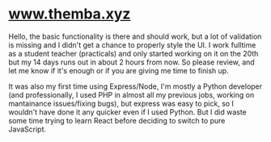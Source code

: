 # www.themba.xyz

Hello, the basic functionality is there and should work, but a lot of validation is missing and I didn't get a chance to properly style the UI. I work fulltime as a student teacher (practicals) and only started working on it on the 20th but my 14 days runs out in about 2 hours from now. So please review, and let me know if it's enough or if you are giving me time to finish up.

It was also my first time using Express/Node, I'm mostly a Python developer (and professionally, I used PHP in almost all my previous jobs, working on mantainance issues/fixing bugs), but express was easy to pick, so I wouldn't have done it any quicker even if I used Python. But I did waste some time trying to learn React before deciding to switch to pure JavaScript.
